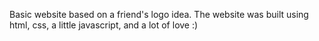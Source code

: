 Basic website based on a friend's logo idea. 
The website was built using html, css, a little javascript, and a lot of love :)
